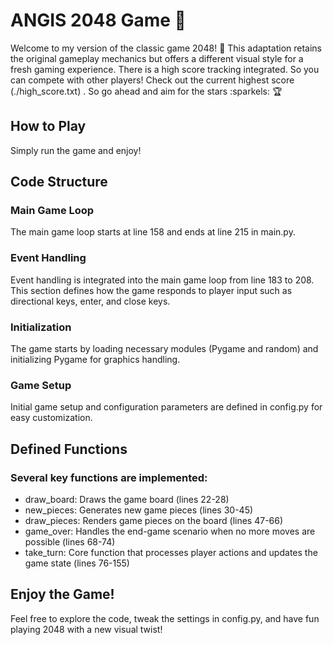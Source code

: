 # ANGIS 2048 Game :tada:
Welcome to my version of the classic game 2048! :wave: This adaptation retains the original gameplay mechanics but offers a different visual style for a fresh gaming experience. There is a high score tracking integrated. So you can compete with other players! Check out the current highest score (./high_score.txt) . So go ahead and aim for the stars :sparkels: :trophy:

## How to Play
Simply run the game and enjoy!

## Code Structure
### Main Game Loop
The main game loop starts at line 158 and ends at line 215 in main.py.

### Event Handling
Event handling is integrated into the main game loop from line 183 to 208. This section defines how the game responds to player input such as directional keys, enter, and close keys.

### Initialization
The game starts by loading necessary modules (Pygame and random) and initializing Pygame for graphics handling.

### Game Setup
Initial game setup and configuration parameters are defined in config.py for easy customization.


## Defined Functions
### Several key functions are implemented:
- draw_board: Draws the game board (lines 22-28)
- new_pieces: Generates new game pieces (lines 30-45)
- draw_pieces: Renders game pieces on the board (lines 47-66)
- game_over: Handles the end-game scenario when no more moves are possible (lines 68-74)
- take_turn: Core function that processes player actions and updates the game state (lines 76-155)

## Enjoy the Game! 
Feel free to explore the code, tweak the settings in config.py, and have fun playing 2048 with a new visual twist!
